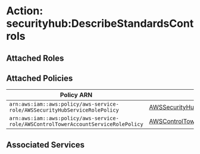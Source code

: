 # Action: securityhub:DescribeStandardsControls

## Attached Roles

## Attached Policies

| Policy ARN | Policy Name |
|------------|-------------|
| `arn:aws:iam::aws:policy/aws-service-role/AWSSecurityHubServiceRolePolicy` | [AWSSecurityHubServiceRolePolicy](../policies.md#awssecurityhubservicerolepolicy) |
| `arn:aws:iam::aws:policy/aws-service-role/AWSControlTowerAccountServiceRolePolicy` | [AWSControlTowerAccountServiceRolePolicy](../policies.md#awscontroltoweraccountservicerolepolicy) |

## Associated Services

